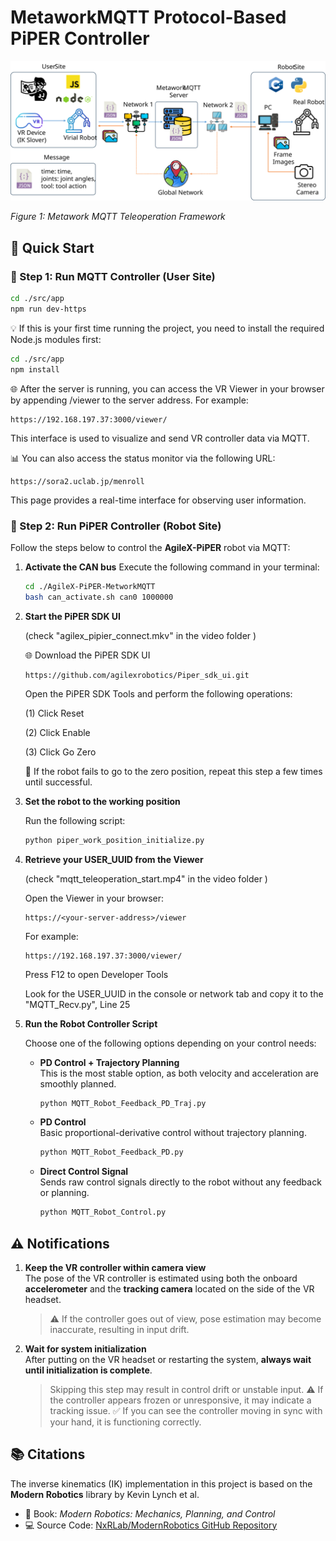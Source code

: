 # MetaworkMQTT Protocol-Based PiPER Controller

![System Architecture](./MQTT_Control_Framework.svg)

*Figure 1: Metawork MQTT Teleoperation Framework*

## 🚀 Quick Start

### 🧩 Step 1: Run MQTT Controller (User Site)
```bash
cd ./src/app
npm run dev-https
```

💡 If this is your first time running the project, you need to install the required Node.js modules first:
```bash
cd ./src/app
npm install
```

🌐 After the server is running, you can access the VR Viewer in your browser by appending /viewer to the server address. For example:
```arduion
https://192.168.197.37:3000/viewer/
```
This interface is used to visualize and send VR controller data via MQTT.

📊 You can also access the status monitor via the following URL:
```arduion
https://sora2.uclab.jp/menroll
```
This page provides a real-time interface for observing user information.

###  🧩 Step 2: Run PiPER Controller (Robot Site)
Follow the steps below to control the **AgileX-PiPER** robot via MQTT:

1. **Activate the CAN bus**
   Execute the following command in your terminal:
   ```bash
   cd ./AgileX-PiPER-MetworkMQTT
   bash can_activate.sh can0 1000000
   ```

2. **Start the PiPER SDK UI**
   
   (check "agilex_pipier_connect.mkv" in the video folder )
   
   🌐 Download the PiPER SDK UI
   
   ```arduion
   https://github.com/agilexrobotics/Piper_sdk_ui.git
   ```

   Open the PiPER SDK Tools and perform the following operations:

      (1) Click Reset
      
      (2) Click Enable
      
      (3) Click Go Zero
      
   🔁 If the robot fails to go to the zero position, repeat this step a few times until successful.

3. **Set the robot to the working position**
   
   Run the following script:
   ```bash
   python piper_work_position_initialize.py
   ```

4. **Retrieve your USER_UUID from the Viewer**
   
   (check "mqtt_teleoperation_start.mp4" in the video folder )
   
   Open the Viewer in your browser:
   
   ```arduion
   https://<your-server-address>/viewer
   ```

   For example:
   ```arduion
   https://192.168.197.37:3000/viewer/
   ```
   
   Press F12 to open Developer Tools
   
   Look for the USER_UUID in the console or network tab and copy it to the "MQTT_Recv.py", Line 25
   
5. **Run the Robot Controller Script**

   Choose one of the following options depending on your control needs:

   - **PD Control + Trajectory Planning**  
     This is the most stable option, as both velocity and acceleration are smoothly planned.
     ```bash
     python MQTT_Robot_Feedback_PD_Traj.py
     ```

   - **PD Control**  
     Basic proportional-derivative control without trajectory planning.
     ```bash
     python MQTT_Robot_Feedback_PD.py
     ```

   - **Direct Control Signal**  
     Sends raw control signals directly to the robot without any feedback or planning.
     ```bash
     python MQTT_Robot_Control.py
     ```

## ⚠️ Notifications

1. **Keep the VR controller within camera view**  
   The pose of the VR controller is estimated using both the onboard **accelerometer** and the **tracking camera** located on the side of the VR headset.  
   > ⚠️ If the controller goes out of view, pose estimation may become inaccurate, resulting in input drift.

2. **Wait for system initialization**  
   After putting on the VR headset or restarting the system, **always wait until initialization is complete**.  
   > Skipping this step may result in control drift or unstable input.
   > ⚠️ If the controller appears frozen or unresponsive, it may indicate a tracking issue.
   > ✅ If you can see the controller moving in sync with your hand, it is functioning correctly.  

## 📚 Citations

The inverse kinematics (IK) implementation in this project is based on the **Modern Robotics** library by Kevin Lynch et al.

- 📘 Book: *Modern Robotics: Mechanics, Planning, and Control*  
- 💻 Source Code: [NxRLab/ModernRobotics GitHub Repository](https://github.com/NxRLab/ModernRobotics)

